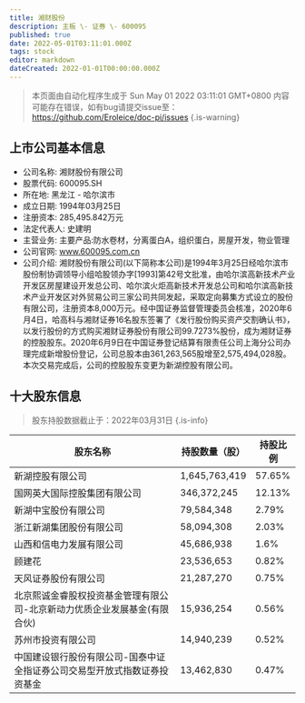 ```yaml
---
title: 湘财股份
description: 主板 \- 证券 \- 600095
published: true
date: 2022-05-01T03:11:01.000Z
tags: stock
editor: markdown
dateCreated: 2022-01-01T00:00:00.000Z
---
```


> 本页面由自动化程序生成于 Sun May 01 2022 03:11:01 GMT+0800
> 内容可能存在错误，如有bug请提交issue至：https://github.com/Eroleice/doc-pi/issues
{.is-warning}

## 上市公司基本信息
- 公司名称: 湘财股份有限公司
- 股票代码: 600095.SH
- 所在地: 黑龙江 - 哈尔滨市
- 成立日期: 1994年03月25日
- 注册资本: 285,495.842万元
- 法定代表人: 史建明
- 主营业务: 主要产品:防水卷材，分离蛋白A，组织蛋白，房屋开发，物业管理
- 公司官网: www.600095.com.cn
- 公司介绍: 湘财股份有限公司(以下简称本公司)是1994年3月25日经哈尔滨市股份制协调领导小组哈股领办字[1993]第42号文批准，由哈尔滨高新技术产业开发区房屋建设开发总公司、哈尔滨火炬高新技术开发总公司和哈尔滨高新技术产业开发区对外贸易公司三家公司共同发起，采取定向募集方式设立的股份有限公司，注册资本8,000万元。经中国证券监督管理委员会核准，2020年6月4日，哈高科与湘财证券16名股东签署了《发行股份购买资产交割确认书》，以发行股份的方式购买湘财证券股份有限公司99.7273%股份，成为湘财证券的控股股东。2020年6月9日在中国证券登记结算有限责任公司上海分公司办理完成新增股份登记，公司总股本由361,263,565股增至2,575,494,028股。本次交易完成后，公司的控股股东变更为新湖控股有限公司。


## 十大股东信息
> 股东持股数据截止于：2022年03月31日
{.is-info}

| 股东名称 | 持股数量（股） | 持股比例 |
| --- | --- | --- |
| 新湖控股有限公司 | 1,645,763,419 | 57.65% |
| 国网英大国际控股集团有限公司 | 346,372,245 | 12.13% |
| 新湖中宝股份有限公司 | 79,584,348 | 2.79% |
| 浙江新湖集团股份有限公司 | 58,094,308 | 2.03% |
| 山西和信电力发展有限公司 | 45,686,938 | 1.6% |
| 顾建花 | 23,536,653 | 0.82% |
| 天风证券股份有限公司 | 21,287,270 | 0.75% |
| 北京熙诚金睿股权投资基金管理有限公司-北京新动力优质企业发展基金(有限合伙) | 15,936,254 | 0.56% |
| 苏州市投资有限公司 | 14,940,239 | 0.52% |
| 中国建设银行股份有限公司-国泰中证全指证券公司交易型开放式指数证券投资基金 | 13,462,830 | 0.47% |




